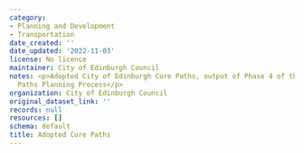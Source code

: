 ```yaml
---
category:
- Planning and Development
- Transportation
date_created: ''
date_updated: '2022-11-03'
license: No licence
maintainer: City of Edinburgh Council
notes: <p>Adopted City of Edinburgh Core Paths, output of Phase 4 of the CEC Core
  Paths Planning Process</p>
organization: City of Edinburgh Council
original_dataset_link: ''
records: null
resources: []
schema: default
title: Adopted Core Paths
---
```

